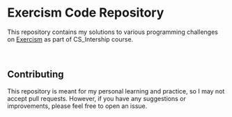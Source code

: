 <h1>Exercism Code Repository</h1>
<p>
    This repository contains my solutions to various programming challenges on
    <a href="https://exercism.io" target="_new">Exercism</a> as part of
    CS_Intership course.
</p>
<br />
<h2>Contributing</h2>
<p>
    This repository is meant for my personal learning and practice, so I may not
    accept pull requests. However, if you have any suggestions or improvements,
    please feel free to open an issue.
</p>
